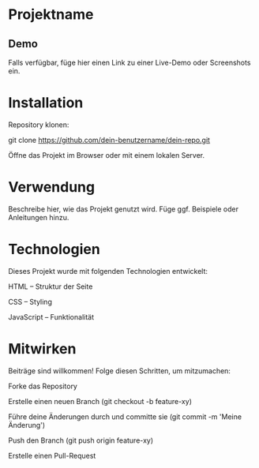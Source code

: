 # Projektname

## Demo

Falls verfügbar, füge hier einen Link zu einer Live-Demo oder Screenshots ein.

# Installation

Repository klonen:

git clone https://github.com/dein-benutzername/dein-repo.git

Öffne das Projekt im Browser oder mit einem lokalen Server.

# Verwendung

Beschreibe hier, wie das Projekt genutzt wird. Füge ggf. Beispiele oder Anleitungen hinzu.

# Technologien

Dieses Projekt wurde mit folgenden Technologien entwickelt:

HTML – Struktur der Seite

CSS – Styling

JavaScript – Funktionalität

# Mitwirken

Beiträge sind willkommen! Folge diesen Schritten, um mitzumachen:

Forke das Repository

Erstelle einen neuen Branch (git checkout -b feature-xy)

Führe deine Änderungen durch und committe sie (git commit -m 'Meine Änderung')

Push den Branch (git push origin feature-xy)

Erstelle einen Pull-Request

